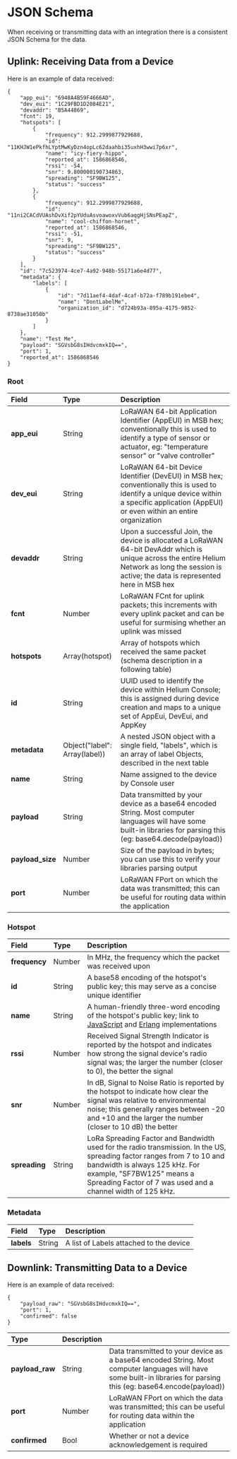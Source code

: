 # JSON Schema

When receiving or transmitting data with an integration there is a consistent JSON Schema for the data.

## Uplink: Receiving Data from a Device

Here is an example of data received:

```text
{
    "app_eui": "6948A4B59F4666AD",
    "dev_eui": "1C29FBD1D2084E21",
    "devaddr": "B5A44869",
    "fcnt": 19,
    "hotspots": [
        {
            "frequency": 912.2999877929688,
            "id": "11KHJW1ePkfhLYptMwKyDzn4opLc62daahbi35uxhH3wwi7p6xr",
            "name": "icy-fiery-hippo",
            "reported_at": 1586868546,
            "rssi": -54,
            "snr": 9.800000190734863,
            "spreading": "SF9BW125",
            "status": "success"
        },
        {
            "frequency": 912.2999877929688,
            "id": "11ni2CACdVUAshDvXif2pYUduAsvoawoxvVub6aqgHjSNsPEapZ",
            "name": "cool-chiffon-hornet",
            "reported_at": 1586868546,
            "rssi": -51,
            "snr": 9,
            "spreading": "SF9BW125",
            "status": "success"
        }
    ],
    "id": "7c523974-4ce7-4a92-948b-55171a6e4d77",
    "metadata": {
        "labels": [
            {
                "id": "7d11aef4-4daf-4caf-b72a-f789b191ebe4",
                "name": "DontLabelMe",
                "organization_id": "d724b93a-895a-4175-9852-8738ae31050b"
            }
        ]
    },
    "name": "Test Me",
    "payload": "SGVsbG8sIHdvcmxkIQ==",
    "port": 1,
    "reported_at": 1586868546
}
```

### Root

| Field | Type | Description |
| :--- | :--- | :--- |
| **app\_eui** | String | LoRaWAN 64-bit Application Identifier \(AppEUI\) in MSB hex; conventionally this is used to identify a type of sensor or actuator, eg: "temperature sensor" or "valve controller" |
| **dev\_eui** | String | LoRaWAN 64-bit Device Identifier \(DevEUI\) in MSB hex; conventionally this is used to identify a unique device within a specific application \(AppEUI\) or even within an entire organization |
| **devaddr** | String | Upon a successful Join, the device is allocated a LoRaWAN 64-bit DevAddr which is unique across the entire Helium Network as long the session is active; the data is represented here in MSB hex |
| **fcnt** | Number | LoRaWAN FCnt for uplink packets; this increments with every uplink packet and can be useful for surmising whether an uplink was missed |
| **hotspots** | Array\(hotspot\) | Array of hotspots which received the same packet \(schema description in a following table\) |
| **id** | String | UUID used to identify the device within Helium Console; this is assigned during device creation and maps to a unique set of AppEui, DevEui, and AppKey |
| **metadata** | Object\("label": Array\(label\)\) | A nested JSON object with a single field, "labels", which is an array of label Objects, described in the next table |
| **name** | String | Name assigned to the device by Console user |
| **payload** | String | Data transmitted by your device as a base64 encoded String. Most computer languages will have some built-in libraries for parsing this \(eg: base64.decode\(payload\)\) |
| **payload\_size** | Number | Size of the payload in bytes; you can use this to verify your libraries parsing output |
|  **port** | Number | LoRaWAN FPort on which the data was transmitted; this can be useful for routing data within the application |

### Hotspot

| Field | Type | Description |
| :--- | :--- | :--- |
| **frequency** | Number | In MHz, the frequency which the packet was received upon |
| **id** | String | A base58 encoding of the hotspot's public key; this may serve as a concise unique identifier |
| **name** | String | A human-friendly three-word encoding of the hotspot's public key; link to [JavaScript](https://github.com/helium/angry-purple-tiger) and [Erlang](https://github.com/helium/erl_angry_purple_tiger) implementations |
| **rssi** | Number | Received Signal Strength Indicator is reported by the hotspot and indicates how strong the signal device's radio signal was; the larger the number \(closer to 0\), the better the signal |
| **snr** | Number | In dB, Signal to Noise Ratio is reported by the hotspot to indicate how clear the signal was relative to environmental noise; this generally ranges between -20 and +10 and the larger the number \(closer to 10 dB\) the better |
| **spreading** | String | LoRa Spreading Factor and Bandwidth used for the radio transmission. In the US, spreading factor ranges from 7 to 10 and bandwidth is always 125 kHz. For example, "SF7BW125" means a Spreading Factor of 7 was used and a channel width of 125 kHz. |

### Metadata

| Field | Type | Description |
| :--- | :--- | :--- |
| **labels** | String | A list of Labels attached to the device |

## Downlink: Transmitting Data to a Device

Here is an example of data received:

```text
{
    "payload_raw": "SGVsbG8sIHdvcmxkIQ==",
    "port": 1,
    "confirmed": false
}
```

| Type | Description |  |
| :--- | :--- | :--- |
| **payload\_raw** | String | Data transmitted to your device as a base64 encoded String. Most computer languages will have some built-in libraries for parsing this \(eg: base64.encode\(payload\)\) |
| **port** | Number | LoRaWAN FPort on which the data was transmitted; this can be useful for routing data within the application |
| **confirmed** | Bool | Whether or not a device acknowledgement is required |

